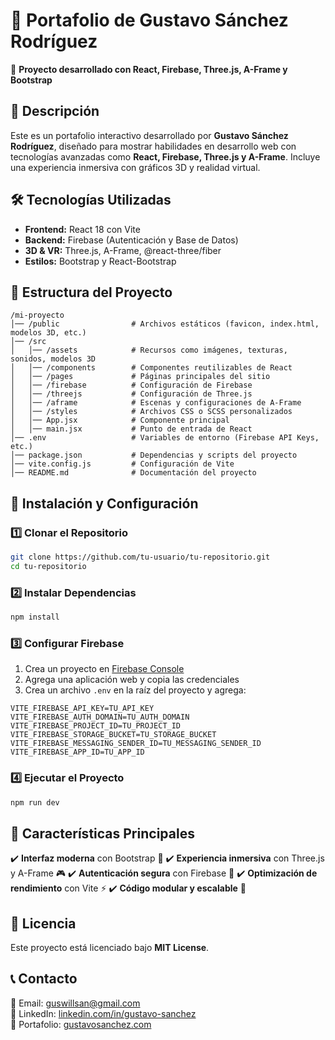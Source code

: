 # 📌 Portafolio de Gustavo Sánchez Rodríguez

🚀 **Proyecto desarrollado con React, Firebase, Three.js, A-Frame y Bootstrap**

## 📖 Descripción
Este es un portafolio interactivo desarrollado por **Gustavo Sánchez Rodríguez**, diseñado para mostrar habilidades en desarrollo web con tecnologías avanzadas como **React, Firebase, Three.js y A-Frame**. Incluye una experiencia inmersiva con gráficos 3D y realidad virtual.

## 🛠️ Tecnologías Utilizadas
- **Frontend:** React 18 con Vite
- **Backend:** Firebase (Autenticación y Base de Datos)
- **3D & VR:** Three.js, A-Frame, @react-three/fiber
- **Estilos:** Bootstrap y React-Bootstrap

## 📂 Estructura del Proyecto
```
/mi-proyecto
│── /public                # Archivos estáticos (favicon, index.html, modelos 3D, etc.)
│── /src
│   │── /assets            # Recursos como imágenes, texturas, sonidos, modelos 3D
│   │── /components        # Componentes reutilizables de React
│   │── /pages             # Páginas principales del sitio
│   │── /firebase          # Configuración de Firebase
│   │── /threejs           # Configuración de Three.js
│   │── /aframe            # Escenas y configuraciones de A-Frame
│   │── /styles            # Archivos CSS o SCSS personalizados
│   │── App.jsx            # Componente principal
│   │── main.jsx           # Punto de entrada de React
│── .env                   # Variables de entorno (Firebase API Keys, etc.)
│── package.json           # Dependencias y scripts del proyecto
│── vite.config.js         # Configuración de Vite
│── README.md              # Documentación del proyecto
```

## 🚀 Instalación y Configuración
### 1️⃣ **Clonar el Repositorio**
```bash
git clone https://github.com/tu-usuario/tu-repositorio.git
cd tu-repositorio
```

### 2️⃣ **Instalar Dependencias**
```bash
npm install
```

### 3️⃣ **Configurar Firebase**
1. Crea un proyecto en [Firebase Console](https://console.firebase.google.com/)
2. Agrega una aplicación web y copia las credenciales
3. Crea un archivo `.env` en la raíz del proyecto y agrega:
```env
VITE_FIREBASE_API_KEY=TU_API_KEY
VITE_FIREBASE_AUTH_DOMAIN=TU_AUTH_DOMAIN
VITE_FIREBASE_PROJECT_ID=TU_PROJECT_ID
VITE_FIREBASE_STORAGE_BUCKET=TU_STORAGE_BUCKET
VITE_FIREBASE_MESSAGING_SENDER_ID=TU_MESSAGING_SENDER_ID
VITE_FIREBASE_APP_ID=TU_APP_ID
```

### 4️⃣ **Ejecutar el Proyecto**
```bash
npm run dev
```

## 🌟 Características Principales
✔️ **Interfaz moderna** con Bootstrap 🎨
✔️ **Experiencia inmersiva** con Three.js y A-Frame 🎮
✔️ **Autenticación segura** con Firebase 🔑
✔️ **Optimización de rendimiento** con Vite ⚡
✔️ **Código modular y escalable** 📂

## 📜 Licencia
Este proyecto está licenciado bajo **MIT License**.

## 📞 Contacto
📧 Email: guswillsan@gmail.com  
💼 LinkedIn: [linkedin.com/in/gustavo-sanchez](https://www.linkedin.com/)  
📌 Portafolio: [gustavosanchez.com](https://gustavosanchez.com/)

